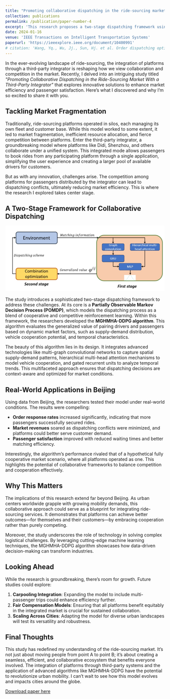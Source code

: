 ```yaml
---
title: "Promoting collaborative dispatching in the ride-sourcing market with a third-party integrator. "
collection: publications
permalink: /publication/paper-number-4
excerpt: 'This research proposes a two-stage dispatching framework using a partially observable Markov decision process and a novel MGHMHA-DDPG algorithm to address dispatching inefficiencies in the integrated ride-sourcing market, resulting in enhanced market revenues and order response rates, thus improving overall market efficiency.'
date: 2024-01-16
venue: 'IEEE Transactions on Intelligent Transportation Systems'
paperurl: 'https://ieeexplore.ieee.org/document/10400991'
# citation: 'Wang, Yq., Wu, Jj., Sun, Hj. et al. Order dispatching optimization in ride-sourcing market by considering cross service modes. J. Cent. South Univ. 30, 642–653 (2023). https://doi.org/10.1007/s11771-022-5193-4'
---
```


In the ever-evolving landscape of ride-sourcing, the integration of platforms through a third-party integrator is reshaping how we view collaboration and competition in the market. Recently, I delved into an intriguing study titled *"Promoting Collaborative Dispatching in the Ride-Sourcing Market With a Third-Party Integrator"* that explores innovative solutions to enhance market efficiency and passenger satisfaction. Here’s what I discovered and why I’m so excited to share it with you.

## Tackling Market Fragmentation

Traditionally, ride-sourcing platforms operated in silos, each managing its own fleet and customer base. While this model worked to some extent, it led to market fragmentation, inefficient resource allocation, and fierce competition between platforms. Enter the third-party integrator, a groundbreaking model where platforms like Didi, Shenzhou, and others collaborate under a unified system. This integrated mode allows passengers to book rides from any participating platform through a single application, simplifying the user experience and creating a larger pool of available drivers for customers.

But as with any innovation, challenges arise. The competition among platforms for passengers distributed by the integrator can lead to dispatching conflicts, ultimately reducing market efficiency. This is where the research I explored takes center stage.

## A Two-Stage Framework for Collaborative Dispatching

![Research Framework](/images/paper-4/research-framework.png)

The study introduces a sophisticated two-stage dispatching framework to address these challenges. At its core is a **Partially Observable Markov Decision Process (POMDP)**, which models the dispatching process as a blend of cooperative and competitive reinforcement learning. Within this framework, the researchers developed the **MGHMHA-DDPG algorithm**. This algorithm evaluates the generalized value of pairing drivers and passengers based on dynamic market factors, such as supply-demand distribution, vehicle cooperation potential, and temporal characteristics.

The beauty of this algorithm lies in its design. It integrates advanced technologies like multi-graph convolutional networks to capture spatial supply-demand patterns, hierarchical multi-head attention mechanisms to model vehicle cooperation, and gated recurrent units to analyze temporal trends. This multifaceted approach ensures that dispatching decisions are context-aware and optimized for market conditions.

## Real-World Applications in Beijing

Using data from Beijing, the researchers tested their model under real-world conditions. The results were compelling:

- **Order response rates** increased significantly, indicating that more passengers successfully secured rides.
- **Market revenues** soared as dispatching conflicts were minimized, and platforms could better serve customer demand.
- **Passenger satisfaction** improved with reduced waiting times and better matching efficiency.

Interestingly, the algorithm’s performance rivaled that of a hypothetical fully cooperative market scenario, where all platforms operated as one. This highlights the potential of collaborative frameworks to balance competition and cooperation effectively.

## Why This Matters

The implications of this research extend far beyond Beijing. As urban centers worldwide grapple with growing mobility demands, this collaborative approach could serve as a blueprint for integrating ride-sourcing services. It demonstrates that platforms can achieve better outcomes—for themselves and their customers—by embracing cooperation rather than purely competing.

Moreover, the study underscores the role of technology in solving complex logistical challenges. By leveraging cutting-edge machine learning techniques, the MGHMHA-DDPG algorithm showcases how data-driven decision-making can transform industries.

## Looking Ahead

While the research is groundbreaking, there’s room for growth. Future studies could explore:

1. **Carpooling Integration**: Expanding the model to include multi-passenger trips could enhance efficiency further.
2. **Fair Compensation Models**: Ensuring that all platforms benefit equitably in the integrated market is crucial for sustained collaboration.
3. **Scaling Across Cities**: Adapting the model for diverse urban landscapes will test its versatility and robustness.

## Final Thoughts

This study has redefined my understanding of the ride-sourcing market. It’s not just about moving people from point A to point B; it’s about creating a seamless, efficient, and collaborative ecosystem that benefits everyone involved. The integration of platforms through third-party systems and the application of advanced algorithms like MGHMHA-DDPG have the potential to revolutionize urban mobility. I can’t wait to see how this model evolves and impacts cities around the globe.

[Download paper here](https://link.springer.com/article/10.1007/s11771-022-5193-4)
